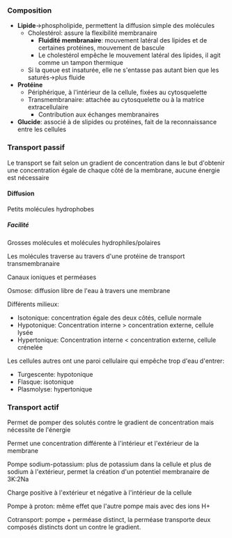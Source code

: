 ### Composition
- **Lipide**$\rightarrow$phospholipide, permettent la diffusion simple des molécules
	- Cholestérol: assure la flexibilité membranaire
		- **Fluidité membranaire**: mouvement latéral des lipides et de certaines protéines, mouvement de bascule
		- Le cholestérol empêche le mouvement latéral des lipides, il agit comme un tampon thermique
	- Si la queue est insaturée, elle ne s'entasse pas autant bien que les saturés$\rightarrow$plus fluide
- **Protéine**
	- Périphérique, à l'intérieur de la cellule, fixées au cytosquelette
	- Transmembranaire: attachée au cytosquelette ou à la matrice extracellulaire
		- Contribution aux échanges membranaires
- **Glucide**: associé à de slipides ou protéines, fait de la reconnaissance entre les cellules

### Transport passif
Le transport se fait selon un gradient de concentration dans le but d'obtenir une concentration égale de chaque côté de la membrane, aucune énergie est nécessaire

#### Diffusion
Petits molécules hydrophobes

##### Facilité
Grosses molécules et molécules hydrophiles/polaires

Les molécules traverse au travers d'une protéine de transport transmembranaire

Canaux ioniques et perméases

Osmose: diffusion libre de l'eau à travers une membrane

Différents milieux:
- Isotonique: concentration égale des deux côtés, cellule normale
- Hypotonique: Concentration interne > concentration externe, cellule lysée
- Hypertonique: Concentration interne < concentration externe, cellule crénelée

Les cellules autres ont une paroi cellulaire qui empêche trop d'eau d'entrer:
- Turgescente: hypotonique
- Flasque: isotonique
- Plasmolyse: hypertonique

### Transport actif
Permet de pomper des solutés contre le gradient de concentration mais nécessite de l'énergie

Permet une concentration différente à l'intérieur et l'extérieur de la membrane

Pompe sodium-potassium: plus de potassium dans la cellule et plus de sodium à l'extérieur, permet la création d'un potentiel membranaire de 3K:2Na

Charge positive à l'extérieur et négative à l'intérieur de la cellule

Pompe à proton: même effet que l'autre pompe mais avec des ions H+

Cotransport: pompe + perméase distinct, la perméase transporte deux composés distincts dont un contre le gradient.



